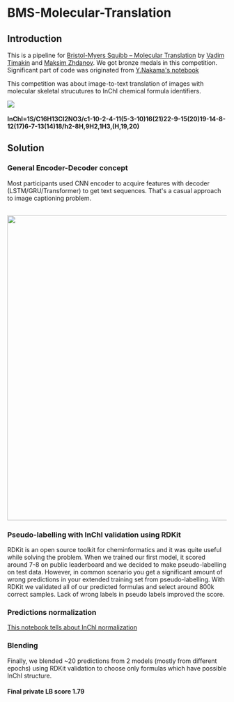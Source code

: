 # **BMS-Molecular-Translation**

## **Introduction**
This is a pipeline for [Bristol-Myers Squibb – Molecular Translation](https://www.kaggle.com/c/bms-molecular-translation) by 
[Vadim Timakin](https://github.com/t0efL) and [Maksim Zhdanov](https://github.com/xzcodes). We got bronze medals in this competition.
Significant part of code was originated from 
[Y.Nakama's notebook](https://www.kaggle.com/yasufuminakama/inchi-resnet-lstm-with-attention-starter) 

This competition was about image-to-text translation of images with molecular skeletal strucutures to InChI chemical formula identifiers.

![](https://www.kaggleusercontent.com/kf/56177275/eyJhbGciOiJkaXIiLCJlbmMiOiJBMTI4Q0JDLUhTMjU2In0..KdFGELi4smozCcC_cPCdgg.yiauS_UdZbed07asLdsvH8I3ACfE-6mDp_GyNrG-YF_CIWXu_XZDRJEBYtph-7k84wbkPdpIOB0WqUx5sFo38nR3U-SU3ZiYJqxfg3WA-vkqZzwHbqK4-yAFUAErVRFkIMgqo4cSAFoQ6uUQld-HkLR2ErgL7tLDE8KqwaFtpocpNgpspeqjSUoP0P5qqABGJOtDgj2mt-SiwQ9IHm29kQBaYHTTS3yGsf_6kb97XfhLYiyYjg2C2ITuVA75hzrVG_d7TWAlM2oe2v1U8a0OiioRk90IRQcdNwOreRnNnNc42Q4KmZe1budXxoboxZOOAkr8JlG4fAVstbm5YDkYOOJNFh9hRvp_ytOPnS9ljCc-yMeX5J82enQTRTWRvg1ahmMZSuAle51_WBn9eRdvysq7FIUDq66nbwrbUGzydVbBWNtzjWELMwscPUF349VdVpc7r16GtAnwVHl2-4EbqSkJI1Hit-_LdfWVquCG2xAAK-8xdcWaCnpDEymRwcvyndyAn22Unz-ZPjT-6VVvuqvRpSh-7rciOYFfiW8nxGj7ED3fhDrg1dkr097yabWPjS2urRxQinauotAX9D_GvglkV5NKlbyjeHlJvJUfI4PBxTlwdYccGAZ9FB6SG_cXs8CBu0T8eOfVNA3JElRZvDDSQymr0Acg6ZIoadj6E8RDG2G_9tIPZDwGJ0WmS2FQ._bwqbST0RSYL68hqfLSCsQ/__results___files/__results___12_1.png)
<br><br>
**InChI=1S/C16H13Cl2NO3/c1-10-2-4-11(5-3-10)16(21)22-9-15(20)19-14-8-12(17)6-7-13(14)18/h2-8H,9H2,1H3,(H,19,20)**

## **Solution**

### **General Encoder-Decoder concept**
Most participants used CNN encoder to acquire features with decoder (LSTM/GRU/Transformer) to get text sequences. 
That's a casual approach to image captioning problem.
<br><br>
<p align="center">
  <img src="https://raw.githubusercontent.com/sgrvinod/a-PyTorch-Tutorial-to-Image-Captioning/master/img/decoder_att.png" width="700" align="center">
</p>
 
### **Pseudo-labelling with InChI validation using RDKit**
RDKit is an open source toolkit for cheminformatics and it was quite useful while solving the problem. When we trained our first model, it scored around 7-8
on public leaderboard and we decided to make pseudo-labelling on test data. However, in common scenario you get a significant amount of wrong predictions in your
extended training set from pseudo-labelling. With RDKit we validated all of our predicted formulas and select around 800k correct samples. Lack of wrong labels
in pseudo labels improved the score.

### Predictions normalization

[This notebook tells about InChI normalization](https://www.kaggle.com/nofreewill/normalize-your-predictions)

### Blending

Finally, we blended ~20 predictions from 2 models (mostly from different epochs) using RDKit validation to choose only 
formulas which have possible InChI structure.

#### **Final private LB score 1.79**
